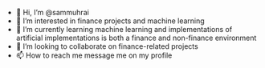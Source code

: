 - 👋 Hi, I’m @sammuhrai
- 👀 I’m interested in finance projects and machine learning
- 🌱 I’m currently learning machine learning and implementations of artificial implementations is both a finance and non-finance environment
- 💞️ I’m looking to collaborate on finance-related projects
- 📫 How to reach me message me on my profile

<!---
sammuhrai/sammuhrai is a ✨ special ✨ repository because its `README.md` (this file) appears on your GitHub profile.
You can click the Preview link to take a look at your changes.
--->
